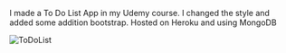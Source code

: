 I made a To Do List App in my Udemy course.
I changed the style and added some addition bootstrap.
Hosted on Heroku and using MongoDB

![ToDoList](https://user-images.githubusercontent.com/22608842/176967608-d3f61854-c8fc-45ee-87d9-cc106d859596.jpg)
